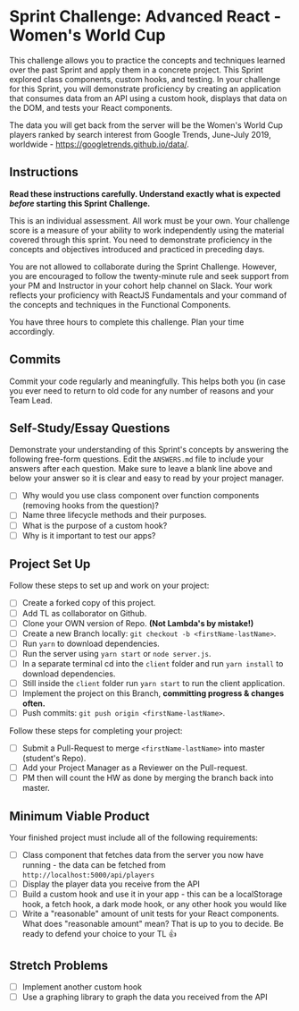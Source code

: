 # Sprint Challenge: Advanced React - Women's World Cup

This challenge allows you to practice the concepts and techniques learned over the past Sprint and apply them in a concrete project. This Sprint explored class components, custom hooks, and testing. In your challenge for this Sprint, you will demonstrate proficiency by creating an application that consumes data from an API using a custom hook, displays that data on the DOM, and tests your React components.

The data you will get back from the server will be the Women's World Cup players ranked by search interest from Google Trends, June-July 2019, worldwide - <https://googletrends.github.io/data/>.

## Instructions

**Read these instructions carefully. Understand exactly what is expected _before_ starting this Sprint Challenge.**

This is an individual assessment. All work must be your own. Your challenge score is a measure of your ability to work independently using the material covered through this sprint. You need to demonstrate proficiency in the concepts and objectives introduced and practiced in preceding days.

You are not allowed to collaborate during the Sprint Challenge. However, you are encouraged to follow the twenty-minute rule and seek support from your PM and Instructor in your cohort help channel on Slack. Your work reflects your proficiency with ReactJS Fundamentals and your command of the concepts and techniques in the Functional Components.

You have three hours to complete this challenge. Plan your time accordingly.

## Commits

Commit your code regularly and meaningfully. This helps both you (in case you ever need to return to old code for any number of reasons and your Team Lead.

## Self-Study/Essay Questions

Demonstrate your understanding of this Sprint's concepts by answering the following free-form questions. Edit the `ANSWERS.md` file to include your answers after each question. Make sure to leave a blank line above and below your answer so it is clear and easy to read by your project manager.

-   [ ] Why would you use class component over function components (removing hooks from the question)?
-   [ ] Name three lifecycle methods and their purposes.
-   [ ] What is the purpose of a custom hook?
-   [ ] Why is it important to test our apps?

## Project Set Up

Follow these steps to set up and work on your project:

-   [ ] Create a forked copy of this project.
-   [ ] Add TL as collaborator on Github.
-   [ ] Clone your OWN version of Repo. **(Not Lambda's by mistake!)**
-   [ ] Create a new Branch locally: `git checkout -b <firstName-lastName>`.
-   [ ] Run `yarn` to download dependencies.
-   [ ] Run the server using `yarn start` or `node server.js`.
-   [ ] In a separate terminal cd into the `client` folder and run `yarn install` to download dependencies.
-   [ ] Still inside the `client` folder run `yarn start` to run the client application.
-   [ ] Implement the project on this Branch, **committing progress & changes often.**
-   [ ] Push commits: `git push origin <firstName-lastName>`.

Follow these steps for completing your project:

-   [ ] Submit a Pull-Request to merge `<firstName-lastName>` into master (student's  Repo).
-   [ ] Add your Project Manager as a Reviewer on the Pull-request.
-   [ ] PM then will count the HW as done by merging the branch back into master.

## Minimum Viable Product

Your finished project must include all of the following requirements:

-   [ ] Class component that fetches data from the server you now have running - the data can be fetched from `http://localhost:5000/api/players`
-   [ ] Display the player data you receive from the API
-   [ ] Build a custom hook and use it in your app - this can be a localStorage hook, a fetch hook, a dark mode hook, or any other hook you would like
-   [ ] Write a "reasonable" amount of unit tests for your React components. What does "reasonable amount" mean? That is up to you to decide. Be ready to defend your choice to your TL 👍

## Stretch Problems

-   [ ] Implement another custom hook
-   [ ] Use a graphing library to graph the data you received from the API
